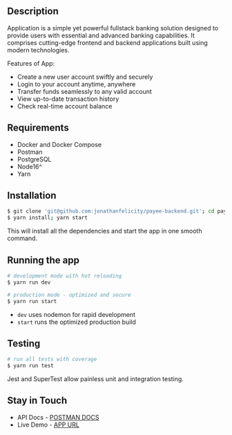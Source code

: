 ## Description

Application is a simple yet powerful fullstack banking solution designed to provide users with essential and advanced banking capabilities. It comprises cutting-edge frontend and backend applications built using modern technologies.

Features of App:

- Create a new user account swiftly and securely
- Login to your account anytime, anywhere
- Transfer funds seamlessly to any valid account
- View up-to-date transaction history
- Check real-time account balance

## Requirements

- Docker and Docker Compose
- Postman
- PostgreSQL
- Node16^
- Yarn 

## Installation

```bash
$ git clone 'git@github.com:jonathanfelicity/payee-backend.git'; cd payee-backend
$ yarn install; yarn start
```

This will install all the dependencies and start the app in one smooth command.

## Running the app

```bash
# development mode with hot reloading
$ yarn run dev

# production mode - optimized and secure
$ yarn run start
```

- `dev` uses nodemon for rapid development
- `start` runs the optimized production build

## Testing

```bash
# run all tests with coverage
$ yarn run test
```

Jest and SuperTest allow painless unit and integration testing.

## Stay in Touch

- API Docs - [POSTMAN DOCS](https://documenter.getpostman.com/view/123/api-name/abcde)
- Live Demo - [APP URL](https://app.com)

